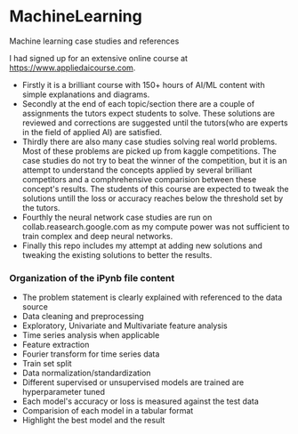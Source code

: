 # MachineLearning
Machine learning case studies and references

I had signed up for an extensive online course at https://www.appliedaicourse.com.
* Firstly it is a brilliant course with 150+ hours of AI/ML content with simple explanations and diagrams.
* Secondly at the end of each topic/section there are a couple of assignments the tutors expect students to solve.
These solutions are reviewed and corrections are suggested until the tutors(who are experts in the field of applied AI) are satisfied.
* Thirdly there are also many case studies solving real world problems. Most of these problems are picked up from kaggle competitions. 
The case studies do not try to beat the winner of the competition, but it is an attempt to understand the concepts applied by 
several brilliant competitors and a comphrehensive comparision between these concept's results. 
The students of this course are expected to tweak the solutions untill the loss or accuracy reaches below the threshold set by the tutors.
* Fourthly the neural network case studies are run on collab.reasearch.google.com as my compute power was not sufficient to train complex
and deep neural networks. 
* Finally this repo includes my attempt at adding new solutions and tweaking the existing solutions to better the results.

### __Organization of the iPynb file content__

* The problem statement is clearly explained with referenced to the data source
* Data cleaning and preprocessing 
* Exploratory, Univariate and Multivariate feature analysis
* Time series analysis when applicable
* Feature extraction
* Fourier transform for time series data
* Train set split
* Data normalization/standardization
* Different supervised or unsupervised models are trained are hyperparameter tuned
* Each model's accuracy or loss is measured against the test data
* Comparision of each model in a tabular format
* Highlight the best model and the result
